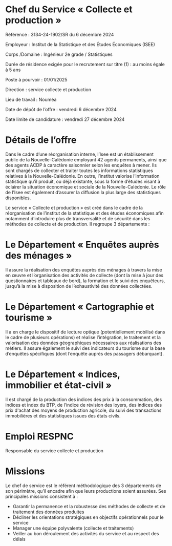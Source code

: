 # Chef du Service « Collecte et production »

Référence : 3134-24-1902/SR du 6 décembre 2024

Employeur : Institut de la Statistique et des Études Économiques (ISEE)

Corps /Domaine : Ingénieur 2e grade / Statistiques

Durée de résidence exigée pour le recrutement sur titre (1) : au moins égale à 5 ans

Poste à pourvoir : 01/01/2025

Direction : service collecte et production

Lieu de travail : Nouméa

Date de dépôt de l’offre : vendredi 6 décembre 2024

Date limite de candidature : vendredi 27 décembre 2024

# Détails de l’offre

Dans le cadre d’une réorganisation interne, l’Isee est un établissement public de la Nouvelle-Calédonie employant 42 agents permanents, ainsi que des agents ACDP à caractère saisonnier selon les enquêtes à mener. Ils sont chargés de collecter et traiter toutes les informations statistiques relatives à la Nouvelle-Calédonie. En outre, l’institut valorise l’information statistique qu’il produit, ou déjà existante, sous la forme d’études visant à éclairer la situation économique et sociale de la Nouvelle-Calédonie. Le rôle de l’Isee est également d’assurer la diffusion la plus large des statistiques disponibles.

Le service « Collecte et production » est créé dans le cadre de la réorganisation de l’institut de la statistique et des études économiques afin notamment d’introduire plus de transversalité et de sécurité dans les méthodes de collecte et de production. Il regroupe 3 départements :

# Le Département « Enquêtes auprès des ménages »

Il assure la réalisation des enquêtes auprès des ménages à travers la mise en œuvre et l’organisation des activités de collecte (dont la mise à jour des questionnaires et tableaux de bord), la formation et le suivi des enquêteurs, jusqu’à la mise à disposition de l’exhaustivité des données collectées.

# Le Département « Cartographie et tourisme »

Il a en charge le dispositif de lecture optique (potentiellement mobilisé dans le cadre de plusieurs opérations) et réalise l’intégration, le traitement et la valorisation des données géographiques nécessaires aux réalisations des métiers. Il assure également le suivi des indicateurs du tourisme sur la base d’enquêtes spécifiques (dont l’enquête auprès des passagers débarquant).

# Le Département « Indices, immobilier et état-civil »

Il est chargé de la production des indices des prix à la consommation, des indices et index du BTP, de l’indice de révision des loyers, des indices des prix d'achat des moyens de production agricole, du suivi des transactions immobilières et des statistiques issues des états civils.

# Emploi RESPNC

Responsable du service collecte et production

# Missions

Le chef de service est le référent méthodologique des 3 départements de son périmètre, qu’il encadre afin que leurs productions soient assurées. Ses principales missions consistent à :

- Garantir la permanence et la robustesse des méthodes de collecte et de traitement des données produites
- Décliner les orientations stratégiques en objectifs opérationnels pour le service
- Manager une équipe polyvalente (collecte et traitements)
- Veiller au bon déroulement des activités du service et au respect des délais